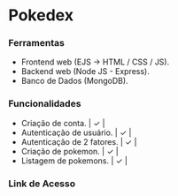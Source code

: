 # Pokedex

### Ferramentas
- Frontend web (EJS -> HTML / CSS / JS).
- Backend web (Node JS - Express).
- Banco de Dados (MongoDB).

### Funcionalidades
- Criação de conta. | ✓ |
- Autenticação de usuário. | ✓ |
- Autenticação de 2 fatores. | ✓ |
- Criação de pokemon. | ✓ |
- Listagem de pokemons. | ✓ |

### Link de Acesso

